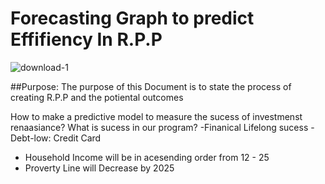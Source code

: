 
# Forecasting Graph to predict Effifiency In R.P.P
![download-1](https://github.com/user-attachments/assets/cb5a2b86-42fd-4929-9e3f-311de592e155)


##Purpose:
The purpose of this Document is to state the process of creating R.P.P and the potiental outcomes 



How to make a predictive model to measure the sucess of investmenst renaasiance? 
What is sucess in our program? 
-Finanical Lifelong sucess
-Debt-low: Credit Card
   - Household Income will be in acesending order from 12 - 25 
   - Proverty Line will Decrease by 2025
     
